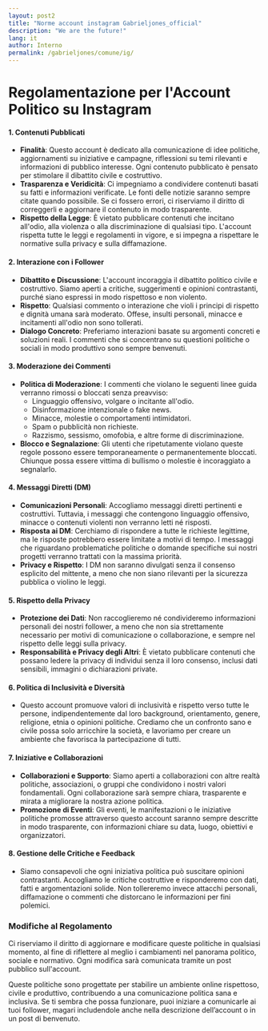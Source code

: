```yaml
---
layout: post2
title: "Norme account instagram Gabrieljones_official"
description: "We are the future!"
lang: it
author: Interno
permalink: /gabrieljones/comune/ig/
---
```

# Regolamentazione per l'Account Politico su Instagram

#### 1. **Contenuti Pubblicati**
- **Finalità**: Questo account è dedicato alla comunicazione di idee politiche, aggiornamenti su iniziative e campagne, riflessioni su temi rilevanti e informazioni di pubblico interesse. Ogni contenuto pubblicato è pensato per stimolare il dibattito civile e costruttivo.
- **Trasparenza e Veridicità**: Ci impegniamo a condividere contenuti basati su fatti e informazioni verificate. Le fonti delle notizie saranno sempre citate quando possibile. Se ci fossero errori, ci riserviamo il diritto di correggerli e aggiornare il contenuto in modo trasparente.
- **Rispetto della Legge**: È vietato pubblicare contenuti che incitano all'odio, alla violenza o alla discriminazione di qualsiasi tipo. L'account rispetta tutte le leggi e regolamenti in vigore, e si impegna a rispettare le normative sulla privacy e sulla diffamazione.
  
#### 2. **Interazione con i Follower**
- **Dibattito e Discussione**: L'account incoraggia il dibattito politico civile e costruttivo. Siamo aperti a critiche, suggerimenti e opinioni contrastanti, purché siano espressi in modo rispettoso e non violento.
- **Rispetto**: Qualsiasi commento o interazione che violi i principi di rispetto e dignità umana sarà moderato. Offese, insulti personali, minacce e incitamenti all'odio non sono tollerati.
- **Dialogo Concreto**: Preferiamo interazioni basate su argomenti concreti e soluzioni reali. I commenti che si concentrano su questioni politiche o sociali in modo produttivo sono sempre benvenuti.

#### 3. **Moderazione dei Commenti**
- **Politica di Moderazione**: I commenti che violano le seguenti linee guida verranno rimossi o bloccati senza preavviso:
  - Linguaggio offensivo, volgare o incitante all'odio.
  - Disinformazione intenzionale o fake news.
  - Minacce, molestie o comportamenti intimidatori.
  - Spam o pubblicità non richieste.
  - Razzismo, sessismo, omofobia, e altre forme di discriminazione.
- **Blocco e Segnalazione**: Gli utenti che ripetutamente violano queste regole possono essere temporaneamente o permanentemente bloccati. Chiunque possa essere vittima di bullismo o molestie è incoraggiato a segnalarlo.

#### 4. **Messaggi Diretti (DM)**
- **Comunicazioni Personali**: Accogliamo messaggi diretti pertinenti e costruttivi. Tuttavia, i messaggi che contengono linguaggio offensivo, minacce o contenuti violenti non verranno letti né risposti.
- **Risposta ai DM**: Cerchiamo di rispondere a tutte le richieste legittime, ma le risposte potrebbero essere limitate a motivi di tempo. I messaggi che riguardano problematiche politiche o domande specifiche sui nostri progetti verranno trattati con la massima priorità.
- **Privacy e Rispetto**: I DM non saranno divulgati senza il consenso esplicito del mittente, a meno che non siano rilevanti per la sicurezza pubblica o violino le leggi.

#### 5. **Rispetto della Privacy**
- **Protezione dei Dati**: Non raccoglieremo né condivideremo informazioni personali dei nostri follower, a meno che non sia strettamente necessario per motivi di comunicazione o collaborazione, e sempre nel rispetto delle leggi sulla privacy.
- **Responsabilità e Privacy degli Altri**: È vietato pubblicare contenuti che possano ledere la privacy di individui senza il loro consenso, inclusi dati sensibili, immagini o dichiarazioni private.

#### 6. **Politica di Inclusività e Diversità**
- Questo account promuove valori di inclusività e rispetto verso tutte le persone, indipendentemente dal loro background, orientamento, genere, religione, etnia o opinioni politiche. Crediamo che un confronto sano e civile possa solo arricchire la società, e lavoriamo per creare un ambiente che favorisca la partecipazione di tutti.
  
#### 7. **Iniziative e Collaborazioni**
- **Collaborazioni e Supporto**: Siamo aperti a collaborazioni con altre realtà politiche, associazioni, o gruppi che condividono i nostri valori fondamentali. Ogni collaborazione sarà sempre chiara, trasparente e mirata a migliorare la nostra azione politica.
- **Promozione di Eventi**: Gli eventi, le manifestazioni o le iniziative politiche promosse attraverso questo account saranno sempre descritte in modo trasparente, con informazioni chiare su data, luogo, obiettivi e organizzatori.

#### 8. **Gestione delle Critiche e Feedback**
- Siamo consapevoli che ogni iniziativa politica può suscitare opinioni contrastanti. Accogliamo le critiche costruttive e risponderemo con dati, fatti e argomentazioni solide. Non tollereremo invece attacchi personali, diffamazione o commenti che distorcano le informazioni per fini polemici.


### **Modifiche al Regolamento**
Ci riserviamo il diritto di aggiornare e modificare queste politiche in qualsiasi momento, al fine di riflettere al meglio i cambiamenti nel panorama politico, sociale e normativo. Ogni modifica sarà comunicata tramite un post pubblico sull'account.


Queste politiche sono progettate per stabilire un ambiente online rispettoso, civile e produttivo, contribuendo a una comunicazione politica sana e inclusiva. Se ti sembra che possa funzionare, puoi iniziare a comunicarle ai tuoi follower, magari includendole anche nella descrizione dell’account o in un post di benvenuto.
